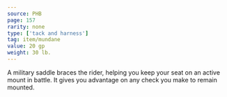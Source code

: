 ```yaml
---
source: PHB
page: 157
rarity: none
type: ['tack and harness']
tag: item/mundane
value: 20 gp
weight: 30 lb.
---
```


A military saddle braces the rider, helping you keep your seat on an active mount in battle. It gives you advantage on any check you make to remain mounted.

